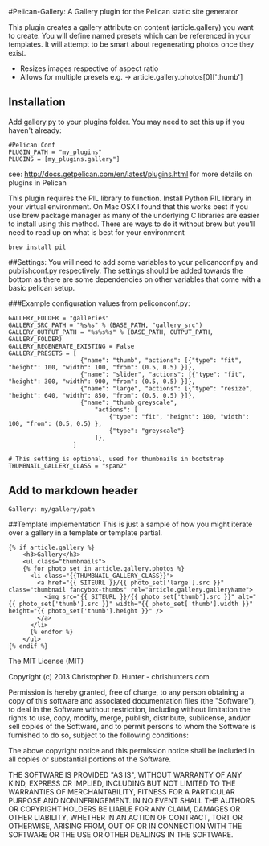 #Pelican-Gallery: A Gallery plugin for the Pelican static site generator

This plugin creates a gallery attribute on content (article.gallery) you want to create.  You 
will define named presets which can be referenced in your templates.  It will attempt to be smart
about regenerating photos once they exist.  

- Resizes images respective of aspect ratio
- Allows for multiple presets e.g. -> article.gallery.photos[0]['thumb']

## Installation

Add gallery.py to your plugins folder.  You may need to set this up if you haven't already:
```
#Pelican Conf
PLUGIN_PATH = "my_plugins"
PLUGINS = [my_plugins.gallery"]
```
see: http://docs.getpelican.com/en/latest/plugins.html for more details on plugins in Pelican

This plugin requires the PIL library to function. Install Python PIL library in your virtual environment.  On Mac OSX I found that this works best if you use brew package manager as many of the underlying C libraries are easier to install using this method.  There are ways to do it without brew but you'll need to read up on what is best for your environment

```brew install pil```

##Settings:
You will need to add some variables to your pelicanconf.py and publishconf.py respectively.  The settings should be added towards the bottom as there are some dependencies on other variables that come with a basic pelican setup.  

###Example configuration values from peliconconf.py:
```
GALLERY_FOLDER = "galleries"
GALLERY_SRC_PATH = "%s%s" % (BASE_PATH, "gallery_src")
GALLERY_OUTPUT_PATH = "%s%s%s" % (BASE_PATH, OUTPUT_PATH, GALLERY_FOLDER)
GALLERY_REGENERATE_EXISTING = False
GALLERY_PRESETS = [
                    {"name": "thumb", "actions": [{"type": "fit", "height": 100, "width": 100, "from": (0.5, 0.5) }]},
                    {"name": "slider", "actions": [{"type": "fit", "height": 300, "width": 900, "from": (0.5, 0.5) }]},
                    {"name": "large", "actions": [{"type": "resize", "height": 640, "width": 850, "from": (0.5, 0.5) }]},
                    {"name": "thumb_greyscale", 
                        "actions": [
                            {"type": "fit", "height": 100, "width": 100, "from": (0.5, 0.5) },
                            {"type": "greyscale"}
                        ]},
                  ]

# This setting is optional, used for thumbnails in bootstrap
THUMBNAIL_GALLERY_CLASS = "span2"
```

## Add to markdown header
```
Gallery: my/gallery/path
```

##Template implementation
This is just a sample of how you might iterate over a gallery in a template or template partial.

```
{% if article.gallery %}
    <h3>Gallery</h3>
    <ul class="thumbnails">
    {% for photo_set in article.gallery.photos %}
      <li class="{{THUMBNAIL_GALLERY_CLASS}}">
        <a href="{{ SITEURL }}/{{ photo_set['large'].src }}" class="thumbnail fancybox-thumbs" rel="article.gallery.galleryName">
          <img src="{{ SITEURL }}/{{ photo_set['thumb'].src }}" alt="{{ photo_set['thumb'].src }}" width="{{ photo_set['thumb'].width }}" height="{{ photo_set['thumb'].height }}" />
        </a>
      </li>
      {% endfor %}
    </ul>
{% endif %}
```

The MIT License (MIT)

Copyright (c) 2013 Christopher D. Hunter - chrishunters.com

Permission is hereby granted, free of charge, to any person obtaining a copy
of this software and associated documentation files (the "Software"), to deal
in the Software without restriction, including without limitation the rights
to use, copy, modify, merge, publish, distribute, sublicense, and/or sell
copies of the Software, and to permit persons to whom the Software is
furnished to do so, subject to the following conditions:

The above copyright notice and this permission notice shall be included in
all copies or substantial portions of the Software.

THE SOFTWARE IS PROVIDED "AS IS", WITHOUT WARRANTY OF ANY KIND, EXPRESS OR
IMPLIED, INCLUDING BUT NOT LIMITED TO THE WARRANTIES OF MERCHANTABILITY,
FITNESS FOR A PARTICULAR PURPOSE AND NONINFRINGEMENT. IN NO EVENT SHALL THE
AUTHORS OR COPYRIGHT HOLDERS BE LIABLE FOR ANY CLAIM, DAMAGES OR OTHER
LIABILITY, WHETHER IN AN ACTION OF CONTRACT, TORT OR OTHERWISE, ARISING FROM,
OUT OF OR IN CONNECTION WITH THE SOFTWARE OR THE USE OR OTHER DEALINGS IN
THE SOFTWARE.
